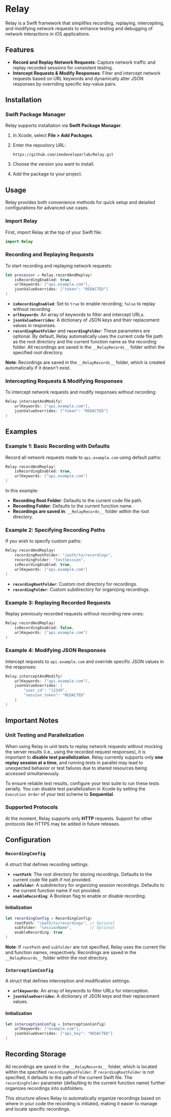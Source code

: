 # Relay

Relay is a Swift framework that simplifies recording, replaying, intercepting, and modifying network requests to enhance testing and debugging of network interactions in iOS applications.

## Features

- **Record and Replay Network Requests**: Capture network traffic and replay recorded sessions for consistent testing.
- **Intercept Requests & Modify Responses**: Filter and intercept network requests based on URL keywords and dynamically alter JSON responses by overriding specific key-value pairs.

## Installation

### Swift Package Manager

Relay supports installation via **Swift Package Manager**.

1. In Xcode, select **File > Add Packages**.
2. Enter the repository URL:

   ```
   https://github.com/imodeveloperlab/Relay.git
   ```

3. Choose the version you want to install.
4. Add the package to your project.

## Usage

Relay provides both convenience methods for quick setup and detailed configurations for advanced use cases.

### Import Relay

First, import Relay at the top of your Swift file:

```swift
import Relay
```

### Recording and Replaying Requests

To start recording and replaying network requests:

```swift
let processor = Relay.recordAndReplay(
    isRecordingEnabled: true,
    urlKeywords: ["api.example.com"],
    jsonValueOverrides: ["token": "REDACTED"]
)
```

- **`isRecordingEnabled`**: Set to `true` to enable recording; `false` to replay without recording.
- **`urlKeywords`**: An array of keywords to filter and intercept URLs.
- **`jsonValueOverrides`**: A dictionary of JSON keys and their replacement values in responses.
- **`recordingRootFolder`** and **`recordingFolder`**: These parameters are optional. By default, Relay automatically uses the current code file path as the root directory and the current function name as the recording folder. All recordings are saved in the `__RelayRecords__` folder within the specified root directory.

**Note**: Recordings are saved in the `__RelayRecords__` folder, which is created automatically if it doesn't exist.

### Intercepting Requests & Modifying Responses

To intercept network requests and modify responses without recording:

```swift
Relay.interceptAndModify(
    urlKeywords: ["api.example.com"],
    jsonValueOverrides: ["token": "REDACTED"]
)
```

## Examples

### Example 1: Basic Recording with Defaults

Record all network requests made to `api.example.com` using default paths:

```swift
Relay.recordAndReplay(
    isRecordingEnabled: true,
    urlKeywords: ["api.example.com"]
)
```

In this example:

- **Recording Root Folder**: Defaults to the current code file path.
- **Recording Folder**: Defaults to the current function name.
- **Recordings are saved in**: `__RelayRecords__` folder within the root directory.

### Example 2: Specifying Recording Paths

If you wish to specify custom paths:

```swift
Relay.recordAndReplay(
    recordingRootFolder: "/path/to/recordings",
    recordingFolder: "testSession",
    isRecordingEnabled: true,
    urlKeywords: ["api.example.com"]
)
```

- **`recordingRootFolder`**: Custom root directory for recordings.
- **`recordingFolder`**: Custom subdirectory for organizing recordings.

### Example 3: Replaying Recorded Requests

Replay previously recorded requests without recording new ones:

```swift
Relay.recordAndReplay(
    isRecordingEnabled: false,
    urlKeywords: ["api.example.com"]
)
```

### Example 4: Modifying JSON Responses

Intercept requests to `api.example.com` and override specific JSON values in the responses:

```swift
Relay.interceptAndModify(
    urlKeywords: ["api.example.com"],
    jsonValueOverrides: [
        "user_id": "12345",
        "session_token": "REDACTED"
    ]
)
```

## Important Notes

### Unit Testing and Parallelization

When using Relay in unit tests to replay network requests without mocking the server results (i.e., using the recorded request responses), it is important to **disable test parallelization**. Relay currently supports only **one replay session at a time**, and running tests in parallel may lead to unexpected behavior or test failures due to shared resources being accessed simultaneously.

To ensure reliable test results, configure your test suite to run these tests serially. You can disable test parallelization in Xcode by setting the `Execution Order` of your test scheme to **Sequential**.

### Supported Protocols

At the moment, Relay supports only **HTTP** requests. Support for other protocols like HTTPS may be added in future releases.

## Configuration

### `RecordingConfig`

A struct that defines recording settings.

- **`rootPath`**: The root directory for storing recordings. Defaults to the current code file path if not provided.
- **`subfolder`**: A subdirectory for organizing session recordings. Defaults to the current function name if not provided.
- **`enableRecording`**: A Boolean flag to enable or disable recording.

#### Initialization

```swift
let recordingConfig = RecordingConfig(
    rootPath: "/path/to/recordings", // Optional
    subfolder: "sessionName",        // Optional
    enableRecording: true
)
```

**Note**: If `rootPath` and `subfolder` are not specified, Relay uses the current file and function names, respectively. Recordings are saved in the `__RelayRecords__` folder within the root directory.

### `InterceptionConfig`

A struct that defines interception and modification settings.

- **`urlKeywords`**: An array of keywords to filter URLs for interception.
- **`jsonValueOverrides`**: A dictionary of JSON keys and their replacement values.

#### Initialization

```swift
let interceptionConfig = InterceptionConfig(
    urlKeywords: ["example.com"],
    jsonValueOverrides: ["api_key": "REDACTED"]
)
```

## Recording Storage

All recordings are saved in the `__RelayRecords__` folder, which is located within the specified `recordingRootFolder`. If `recordingRootFolder` is not specified, it defaults to the path of the current Swift file. The `recordingFolder` parameter (defaulting to the current function name) further organizes recordings into subfolders.

This structure allows Relay to automatically organize recordings based on where in your code the recording is initiated, making it easier to manage and locate specific recordings.
